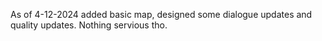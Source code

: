 As of 4-12-2024 added basic map, designed some dialogue updates and quality updates. Nothing servious tho.
